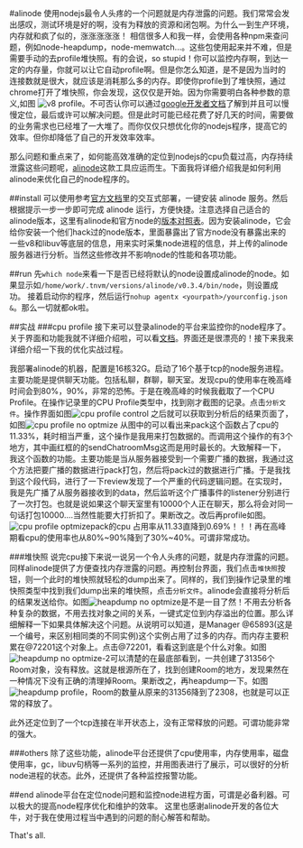 #alinode
使用nodejs最令人头疼的一个问题就是内存泄露的问题。我们常常会发出感叹，测试环境是好的啊，没有为释放的资源和闭包啊。为什么一到生产环境，内存就和疯了似的，涨涨涨涨涨！
相信很多人和我一样，会使用各种npm来查问题，例如node-heapdump，node-memwatch...。这些包使用起来并不难，但是需要手动的去profile堆快照。有的会说，so stupid！你可以监控内存啊，到达一定的内存量，你就可以让它自动profile啊。但是你怎么知道，是不是因为当时的连接数就是很大，就应该是消耗那么多的内存。即使你profile到了堆快照，通过chrome打开了堆快照，你会发现，这仅仅是开始。因为你需要明白各种参数的意义,如图
![v8 profile](http://7qnbf7.com1.z0.glb.clouddn.com/v8profile.png)。不可否认你可以通过[google开发者文档](https://developers.google.com/web/tools/chrome-devtools/profile/?hl=zh-cn)了解到并且可以慢慢定位，最后或许可以解决问题。但是此时可能已经花费了好几天的时间，需要做的业务需求也已经堆了一大堆了。而你仅仅只想优化你的nodejs程序，提高它的效率。但你却降低了自己的开发效率效率。

那么问题和重点来了，如何能高效准确的定位到nodejs的cpu负载过高，内存持续泄露这些问题呢，[alinode](https://alinode.aliyun.com/)这款工具应运而生。下面我将详细介绍我是如何利用alinode来优化自己的node程序的。

##install
可以使用参考[官方文档](https://alinode.aliyun.com/doc/deploy)里的交互式部署，一键安装 alinode 服务。然后根据提示一步一步即可完成 alinode 运行，方便快捷。注意选择自己适合的alinode版本，这里有alinode和官方node的[版本对照表](https://alinode.aliyun.com/doc/alinode_versions)。因为安装alinode，它会给你安装一个他们hack过的node版本，里面暴露出了官方node没有暴露出来的一些v8和libuv等底层的信息，用来实时采集node进程的信息，并上传的alinode服务器进行分析。当然这些修改并不影响node的性能和各项功能。

##run
先`which node`来看一下是否已经将默认的node设置成alinode的node。如果显示如`/home/work/.tnvm/versions/alinode/v0.3.4/bin/node`，则设置成功。
接着启动你的程序，然后运行`nohup agentx <yourpath>/yourconfig.json &`。那么一切就都ok啦。

##实战
###cpu profile
接下来可以登录alinode的平台来监控你的node程序了。关于界面和功能我就不详细介绍啦，可以看[文档](https://alinode.aliyun.com/blog/27)。界面还是很漂亮的！接下来我来详细介绍一下我的优化实战过程。

我部署alinode的机器，配置是16核32G。启动了16个基于tcp的node服务进程。主要功能是提供聊天功能。包括私聊，群聊，聊天室。发现cpu的使用率在晚高峰时间会到80%，90%，非常的恐怖。于是在晚高峰的时候我截取了一个CPU Profile。在操作记录里的CPU Profile类型中，找到刚才截图的记录。点击`分析文件`。操作界面如图![cpu profile control](http://7qnbf7.com1.z0.glb.clouddn.com/cpuprofile-control_v.png)
之后就可以获取到分析后的结果页面了，如图![cpu profile no optmize](http://7qnbf7.com1.z0.glb.clouddn.com/cpuprofile-no-optmize_v.png)
从图中的可以看出来pack这个函数占了cpu的11.33%，耗时相当严重，这个操作是我用来打包数据的。而调用这个操作的有3个地方，其中画红框的的sendChatroomMsg这而是用时最长的。大致解释一下，我这个函数的功能。主要功能是当从服务器接受到一个需要广播的数据，我通过这个方法把要广播的数据进行pack打包，然后将pack过的数据进行广播。于是我找到这个段代码，进行了一下review发现了一个严重的代码逻辑问题。在实现时，我是先广播了从服务器接收到的data，然后监听这个广播事件的listener分别进行了一次打包。也就是说如果这个聊天室里有10000个人正在聊天，那么将会对同一句话打包10000....当然性能要大打折扣了。果断改之。改后再profile如图。![cpu profile optmize](http://7qnbf7.com1.z0.glb.clouddn.com/cpuprofile-optimze-1.png)pack的cpu 占用率从11.33直降到0.69%！！！再在高峰期看cpu的使用率也从80%~90%降到了30%~40%。可谓非常成功。

###堆快照
说完cpu接下来说一说另一个令人头疼的问题，就是内存泄露的问题。同样alinode提供了方便查找内存泄露的问题。再控制台界面，我们点击`堆快照`按钮，则一个此时的堆快照就轻松的dump出来了。同样的，我们到操作记录里的堆快照类型中找到我们dump出来的堆快照，点击`分析文件`。alinode会直接将分析后的结果发送给你。如图![heapdump no optmize](http://7qnbf7.com1.z0.glb.clouddn.com/heapdump-no-optimize.png)是不是一目了然！不用去分析各种复杂的数据，不用去找对象之间的关系，一键式定位到内存溢出的位置。那么详细解释一下如果具体解决这个问题。从说明可以知道，是Manager @65893(这是一个编号，来区别相同类的不同实例)这个实例占用了过多的内存。而内存主要积累在@72201这个对象上。点击@72201，看看这到底是个什么对象。如图![heapdump no optmize-2](http://7qnbf7.com1.z0.glb.clouddn.com/heapdump-no-optmize-2.jpg)可以清楚的在最底部看到，一共创建了31356个Room对象，没有释放。这就是根源所在了，找到创建Room的地方，发现果然在一种情况下没有正确的清理掉Room。果断改之，再heapdump一下。如图![heapdump profile](http://7qnbf7.com1.z0.glb.clouddn.com/heapdump-optmize.png)，Room的数量从原来的31356降到了2308，也就是可以正常的释放了。

此外还定位到了一个tcp连接在半开状态上，没有正常释放的问题。可谓功能非常的强大。

###others
除了这些功能，alinode平台还提供了cpu使用率，内存使用率，磁盘使用率，gc，libuv句柄等一系列的监控，并用图表进行了展示，可以很好的分析node进程的状态。此外，还提供了各种监控报警功能。

##end
alinode平台在定位node问题和监控node进程方面，可谓是必备利器。可以极大的提高node程序优化和维护的效率。
这里也感谢alinode开发的各位大牛，对于我在使用过程当中遇到的问题的耐心解答和帮助。

That's all.


